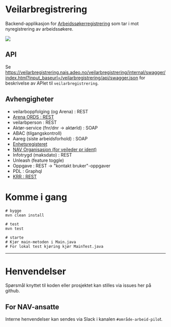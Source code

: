 # Veilarbregistrering

Backend-applikasjon for [Arbeidssøkerregistrering](https://github.com/navikt/arbeidssokerregistrering) som tar i mot nyregistrering av arbeidssøkere.

![](https://github.com/navikt/veilarbregistrering/workflows/Build,%20push,%20deploy%20%F0%9F%92%AA/badge.svg)

## API
Se https://veilarbregistrering.nais.adeo.no/veilarbregistrering/internal/swagger/index.html?input_baseurl=/veilarbregistrering/api/swagger.json 
for beskrivelse av APIet til `veilarbregistrering`.

## Avhengigheter
- veilarboppfolging (og Arena) : REST
- [Arena ORDS : REST](src/main/java/no/nav/fo/veilarbregistrering/arbeidssoker/adapter/README.md)
- veilarbperson : REST
- Aktør-service (fnr/dnr -> aktørId) : SOAP
- ABAC (tilgangskontroll)
- Aareg (siste arbeidsforhold) : SOAP
- [Enhetsregisteret](src/main/java/no/nav/fo/veilarbregistrering/enhet/adapter/README.md)
- [NAV Organisasjon (for veileder pr ident)](src/main/java/no/nav/fo/veilarbregistrering/orgenhet/adapter/README.md)
- Infotrygd (maksdato) : REST
- Unleash (feature toggle)
- Oppgave : REST -> "kontakt bruker"-oppgaver
- PDL : Graphql
- [KRR : REST](src/main/java/no/nav/fo/veilarbregistrering/bruker/krr/README.md)

# Komme i gang

```
# bygge
mvn clean install 

# test
mvn test

# starte
# Kjør main-metoden i Main.java
# For lokal test kjøring kjør MainTest.java
```

---

# Henvendelser

Spørsmål knyttet til koden eller prosjektet kan stilles via issues her på github.

## For NAV-ansatte

Interne henvendelser kan sendes via Slack i kanalen `#område-arbeid-pilo`t.
